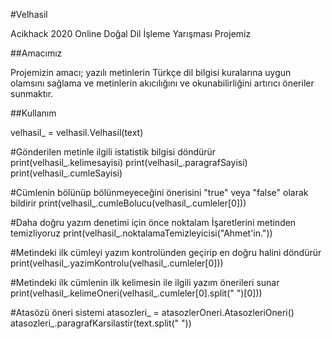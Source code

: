 #Velhasil

Acikhack 2020 Online Doğal Dil İşleme Yarışması Projemiz

##Amacımız

Projemizin amacı; yazılı metinlerin Türkçe dil bilgisi kuralarına uygun olamsını sağlama ve metinlerin akıcılığını ve okunabilirliğini artırıcı öneriler sunmaktır. 

##Kullanım

velhasil_ = velhasil.Velhasil(text)

#Gönderilen metinle ilgili istatistik bilgisi döndürür
print(velhasil_.kelimesayisi)
print(velhasil_.paragrafSayisi)
print(velhasil_.cumleSayisi)


#Cümlenin bölünüp bölünmeyeceğini önerisini "true" veya "false" olarak bildirir
print(velhasil_.cumleBolucu(velhasil_.cumleler[0]))

#Daha doğru yazım denetimi için önce noktalam İşaretlerini metinden temizliyoruz
print(velhasil_.noktalamaTemizleyicisi("Ahmet'in."))

#Metindeki ilk cümleyi yazım kontrolünden geçirip en doğru halini döndürür
print(velhasil_.yazimKontrolu(velhasil_.cumleler[0]))

#Metindeki ilk cümlenin ilk kelimesin ile ilgili yazım önerileri sunar
print(velhasil_.kelimeOneri(velhasil_.cumleler[0].split(" ")[0]))

#Atasözü öneri sistemi
atasozleri_ = atasozlerOneri.AtasozleriOneri()
atasozleri_.paragrafKarsilastir(text.split(" "))
